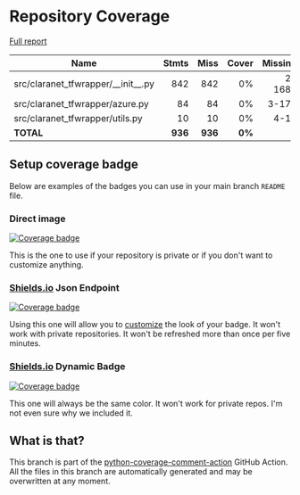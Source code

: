 # Repository Coverage

[Full report](https://htmlpreview.github.io/?https://github.com/claranet/terraform-wrapper/blob/python-coverage-comment-action-data/htmlcov/index.html)

| Name                                    |    Stmts |     Miss |  Cover |   Missing |
|---------------------------------------- | -------: | -------: | -----: | --------: |
| src/claranet\_tfwrapper/\_\_init\_\_.py |      842 |      842 |     0% |    2-1680 |
| src/claranet\_tfwrapper/azure.py        |       84 |       84 |     0% |     3-174 |
| src/claranet\_tfwrapper/utils.py        |       10 |       10 |     0% |      4-17 |
|                               **TOTAL** |  **936** |  **936** | **0%** |           |


## Setup coverage badge

Below are examples of the badges you can use in your main branch `README` file.

### Direct image

[![Coverage badge](https://raw.githubusercontent.com/claranet/terraform-wrapper/python-coverage-comment-action-data/badge.svg)](https://htmlpreview.github.io/?https://github.com/claranet/terraform-wrapper/blob/python-coverage-comment-action-data/htmlcov/index.html)

This is the one to use if your repository is private or if you don't want to customize anything.

### [Shields.io](https://shields.io) Json Endpoint

[![Coverage badge](https://img.shields.io/endpoint?url=https://raw.githubusercontent.com/claranet/terraform-wrapper/python-coverage-comment-action-data/endpoint.json)](https://htmlpreview.github.io/?https://github.com/claranet/terraform-wrapper/blob/python-coverage-comment-action-data/htmlcov/index.html)

Using this one will allow you to [customize](https://shields.io/endpoint) the look of your badge.
It won't work with private repositories. It won't be refreshed more than once per five minutes.

### [Shields.io](https://shields.io) Dynamic Badge

[![Coverage badge](https://img.shields.io/badge/dynamic/json?color=brightgreen&label=coverage&query=%24.message&url=https%3A%2F%2Fraw.githubusercontent.com%2Fclaranet%2Fterraform-wrapper%2Fpython-coverage-comment-action-data%2Fendpoint.json)](https://htmlpreview.github.io/?https://github.com/claranet/terraform-wrapper/blob/python-coverage-comment-action-data/htmlcov/index.html)

This one will always be the same color. It won't work for private repos. I'm not even sure why we included it.

## What is that?

This branch is part of the
[python-coverage-comment-action](https://github.com/marketplace/actions/python-coverage-comment)
GitHub Action. All the files in this branch are automatically generated and may be
overwritten at any moment.